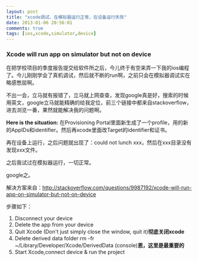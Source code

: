 ```yaml
---
layout: post
title: "xcode调试，在模拟器运行正常，在设备运行失败"
date: 2013-01-06 20:56:01
comments: true
tags: [ios,xcode,simulator,device]
---
```

### Xcode will run app on simulator but not on device

在把学校项目的季度报告提交给软件所之后，今儿终于有空来弄一下我的ios编程了。今儿刚刚学会了真机调试，然后就不断的run啊，之前只会在模拟器调试实在略感憋屈啊。

不出一会，立马就有报错了，立马就上网查查，发现google真是好，搜索的时候用英文，google立马就能精确的给我定位，前三个链接中都来自stackoverflow，进去浏览一番，果然就能解决我的问题啊。
<!--more-->
**Here is the situation:**
在Provisioning Portal里面新生成了一个profile，用的新的AppIDs和identifier。然后再xcode里面改Target的identifier和证书。

再在设备上运行，之后问题就出现了：could not lunch xxx，然后在xxx目录没有发现xxx文件。

之后我试过在模拟器运行，一切正常。

google之。

解决方案来自：<http://stackoverflow.com/questions/9987192/xcode-will-run-app-on-simulator-but-not-on-device>

步骤如下：
 
 1. Disconnect your device
 1. Delete the app from your device
 1. Quit Xcode (Don't just simply close the window, quit it)**彻底关闭xcode**
 1. Delete derived data folder rm -fr ~/Library/Developer/Xcode/DerivedData (console)**恩，这里是最重要的**
 1. Start Xcode,connect device & run the project
